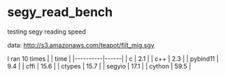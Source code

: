 # segy_read_bench
testing segy reading speed

data: http://s3.amazonaws.com/teapot/filt_mig.sgy

I ran 10 times
|          | time |
|----------|------|
| c        |  2.1 |
| c++      |  2.3 |
| pybind11 |  9.4 |
| cffi     | 15.6 |
| ctypes   | 15.7 |
| segyio   | 17.1 |
| cython   | 59.5 |
